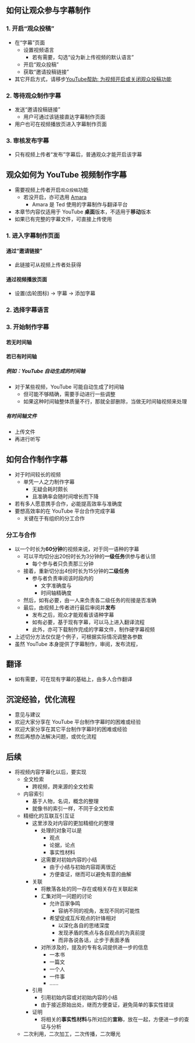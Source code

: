 ## 如何让观众参与字幕制作

### 1. 开启“观众投稿”

- 在“字幕”页面
	- 设置视频语言
		- 若有需要，勾选“设为新上传视频的默认语言”
	- 开启“观众投稿”
	- 获取“邀请投稿链接”
- 其它开启方式，请移步[YouTube帮助: 为视频开启或关闭观众投稿功能](https://support.google.com/youtube/answer/6052538?hl=zh-Hans&ref_topic=7295414)

### 2. 等待观众制作字幕

- 发送“邀请投稿链接”
	- 用户可通过该链接直达字幕制作页面
- 用户也可在视频播放页进入字幕制作页面

### 3. 审核发布字幕

- 只有视频上传者“发布”字幕后，普通观众才能开启该字幕

## 观众如何为 YouTube 视频制作字幕

- 需要视频上传者开启`观众投稿`功能
	- 若没开启，亦可选用 [Amara](http://www.amara.org/)
		- Amara 是 Ted 使用的字幕制作与翻译平台 
- 本章节内容仅适用于 YouTube **桌面**版本，不适用于**移动**版本
- 如果已有完整的字幕文件，可直接上传使用

### 1. 进入字幕制作页面

#### 通过“邀请链接”

- 此链接可从视频上传者处获得

#### 通过视频播放页面

- 设置(齿轮图标) -> 字幕 -> 添加字幕

### 2. 选择字幕语言


### 3. 开始制作字幕

#### 若无时间轴



#### 若已有时间轴

##### 例如：YouTube 自动生成的时间轴

- 对于某些视频，YouTube 可能自动生成了时间轴
	- 但可能不够精确，需要手动进行一些调整
	- 如果这种时间轴整体质量不行，那就全部删除，当做无时间轴视频来处理

##### 有时间轴文件

- 上传文件
- 再进行听写


## 如何合作制作字幕

- 对于时间较长的视频
	- 单凭一人之力制作字幕
		- 无疑会耗时颇长
		- 且准确率会随时间增长而下降
- 若有多人愿意携手合作，必能提高效率与准确度
- 要想高效率的在 YouTube 平台合作完成字幕
	- 关键在于有组织的分工合作

### 分工与合作

- 以一个时长为**60分钟**的视频来说，对于同一语种的字幕
	- 可以平均切分出20份时长为3分钟的**一级任务**供参与者认领
		- 每个参与者只负责那三分钟
	- 接着，重新切分出4份时长为15分钟的**二级任务**
		- 参与者负责审阅该时段内的
			- 文字准确度与
			- 时间轴精确度
	- 然后，如有必要，由一人来负责各二级任务的衔接是否准确
	- 最后，由视频上传者进行最后审阅并**发布**
		- 发布之后，观众才能观看该语种字幕
		- 如有必要，基于现有字幕，可以马上进入翻译流程
		- 此外，亦可下载制作完成的字幕文件，制作硬字幕视频
- 上述切分方法仅仅是个例子，可根据实际情况调整各参数
- 虽然 YouTube 本身提供了字幕制作，审阅，发布流程，

## 翻译

- 如有需要，可在现有字幕的基础上，由多人合作翻译

## 沉淀经验，优化流程

- 意见与建议
- 欢迎大家分享在 YouTube 平台制作字幕时的困难或经验
- 欢迎大家分享在其它平台制作字幕时的困难或经验
- 然后再想办法解决问题，或优化流程

## 后续

- 将视频内容字幕化以后，要实现
	- 全文检索 
		- 跨视频，跨来源的全文检索
	- 内容索引
		- 基于人物，名词，概念的整理
		- 就像书的索引一样，不同于全文检索
	- 精细化的互联互引互证
		- 这里涉及对内容的更加精细化的整理
			- 处理的对象可以是
				- 观点
				- 论据，论点
				- 事实性材料
			- 这需要对初始内容的小结
				- 由于小结与初始内容距离很近
				- 方便查证，继而可以避免有意的曲解
		- 关联
			- 将散落各处的同一存在或相关存在关联起来
			- 汇集对同一问题的讨论
				- 允许百家争鸣
					- 容纳不同的视角，发现不同的可能性 
				- 希望促成互斥观点的针锋相对
					- 以深化各自的思绪深度
					- 发现矛盾的焦点与各自观点的为真前提
					- 而非各说各话，止步于表面矛盾
			- 对所涉及的，提及的专有名词提供进一步的信息
				- 一本书
				- 一篇文
				- 一个人
				- 一件事
				- ...... 
		- 引用
			- 引用初始内容或对初始内容的小结
			- 由于接近原始出处，继而方便查证，避免简单的事实性错误
		- 证明
			- 将相关的**事实性材料**与所对应的**宣称**，放在一起，方便进一步的查证与分析 
	- 二次利用，二次加工，二次传播，二次曝光


